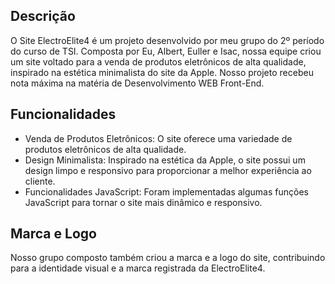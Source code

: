 ## Descrição
O Site ElectroElite4 é um projeto desenvolvido por meu grupo do 2º período do curso de TSI. Composta por Eu, Albert, Euller e Isac, nossa equipe criou um site voltado para a venda de produtos eletrônicos de alta qualidade, inspirado na estética minimalista do site da Apple. Nosso projeto recebeu nota máxima na matéria de Desenvolvimento WEB Front-End.

## Funcionalidades
- Venda de Produtos Eletrônicos: O site oferece uma variedade de produtos eletrônicos de alta qualidade.
- Design Minimalista: Inspirado na estética da Apple, o site possui um design limpo e responsivo para proporcionar a melhor experiência ao cliente.
- Funcionalidades JavaScript: Foram implementadas algumas funções JavaScript para tornar o site mais dinâmico e responsivo.

## Marca e Logo
Nosso grupo composto também criou a marca e a logo do site, contribuindo para a identidade visual e a marca registrada da ElectroElite4.
